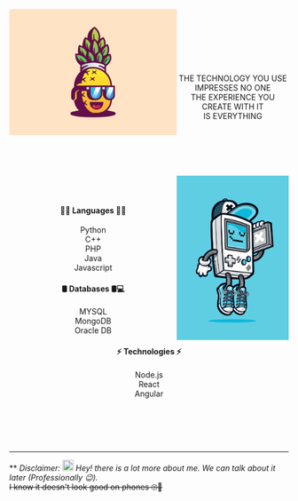 
<img align="left" width="60%" src="/assets/banner1.jpg">
<br><br><br><br><br>
<p align="center">
<br>THE TECHNOLOGY YOU USE
<br>IMPRESSES NO ONE
<br>THE EXPERIENCE YOU CREATE WITH IT
<br>IS EVERYTHING
</p>
<br><br><br><br><br>

<img align="right" width="40%" src="/assets/banner2.jpg">
<br>
<br><h4 align="center">🧑‍💻 Languages 🧑‍💻</h3>
<p align="center">
Python
<br>C++
<br>PHP
<br>Java
<br>Javascript
</p>
<h4 align="center">🛢️ Databases 🛢️💻</h3>
<p align="center">
MYSQL
<br>MongoDB
<br>Oracle DB
</p>
<h4 align="center">⚡ Technologies ⚡</h3>
<p align="center">
Node.js
<br>React
<br>Angular
</p>
<br><br><br><br>

---

** *Disclaimer: <img width="20" height="20" src="https://camo.githubusercontent.com/e8e7b06ecf583bc040eb60e44eb5b8e0ecc5421320a92929ce21522dbc34c891/68747470733a2f2f6d656469612e67697068792e636f6d2f6d656469612f6876524a434c467a6361737252346961377a2f67697068792e676966">
Hey! there is a lot more about me. We can talk about it later (Professionally 😉).* <br>
~~I know it doesn't look good on phones 🙄🥲~~
